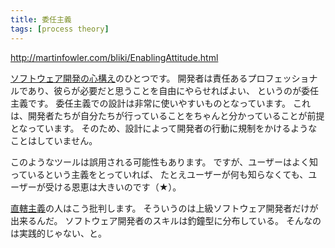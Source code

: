 ```yaml
---
title: 委任主義
tags: [process theory]
---
```


http://martinfowler.com/bliki/EnablingAttitude.html

[ソフトウェア開発の心構え](/SoftwareDevelopmentAttitude)のひとつです。
開発者は責任あるプロフェッショナルであり、彼らが必要だと思うことを自由にやらせればよい、
というのが委任主義です。
委任主義での設計は非常に使いやすいものとなっています。
これは、開発者たちが自分たちが行っていることをちゃんと分かっていることが前提となっています。
そのため、設計によって開発者の行動に規制をかけるようなことはしていません。

このようなツールは誤用される可能性もあります。
ですが、ユーザーはよく知っているという主義をとっていれば、
たとえユーザーが何も知らなくても、ユーザーが受ける恩恵は大きいのです（★）。

[直轄主義](/DirectingAttitude)の人はこう批判します。
そういうのは上級ソフトウェア開発者だけが出来るんだ。
ソフトウェア開発者のスキルは釣鐘型に分布している。
そんなのは実践的じゃない、と。
